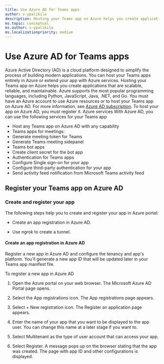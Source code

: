 ```yaml
---
title: Use Azure AD for Teams apps
author: v-ypalikila
description: Hosting your Teams app on Azure helps you create applications that are scalable, reliable, and maintainable.
ms.topic: conceptual
ms.author: v-ypalikila
ms.localizationpriority: medium
---
```

# Use Azure AD for Teams apps

Azure Active Directory (AD) is a cloud platform designed to simplify the process of building modern applications. You can host your Teams apps entirely in Azure or extend your app with Azure services. Hosting your Teams app on Azure helps you create applications that are scalable, reliable, and maintainable. Azure supports the most popular programming languages, including Python, JavaScript, Java, .NET, and Go.
You must have an Azure account to use Azure resources or to host your Teams app on Azure AD.
For more information, see [Azure AD subscription](https://learn.microsoft.com/azure/developer/intro/azure-developer-billing#what-is-an-azure-subscription>).
To host your app on Azure AD, you must register it.
Azure services
With Azure AD, you can use the following services for your Teams app

- Host any Teams app on Azure AD with any capability
- Teams apps for meetings:
- Generate meeting token for Teams
- Generate Teams meeting sidepanel
- Teams bot apps
- Create client secret for the bot app
- Authentication for Teams apps
- Configure Single sign-on for your app
- Configure third-party authentication for your app
- Send activity feed notification from Microsoft Teams activity feed

## Register your Teams app on Azure AD

### Create and register your app

The following steps help you to create and register your app in Azure portal:

- Create an app registration in Azure AD.

- Use ngrok to create a tunnel.

#### Create an app registration in Azure AD

Register a new app in Azure AD and configure the tenancy and app's platform. You'll generate a new app ID that will be updated later in your Teams app manifest file.

To register a new app in Azure AD

1. Open the Azure portal on your web browser. The Microsoft Azure AD Portal page opens.
2. Select the App registrations icon. The App registrations page appears.
3. Select + New registration icon. The Register an application page appears.
4. Enter the name of your app that you want to be displayed to the app user. You can change this name at a later stage if you want to.

5. Select Multitenant as the type of user account that can access your app.
6. Select Register. A message pops up on the browser stating that the app was created. The page with app ID and other configurations is displayed.
